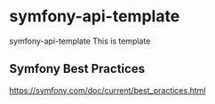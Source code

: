 # symfony-api-template
symfony-api-template
This is template


## Symfony Best Practices
https://symfony.com/doc/current/best_practices.html

